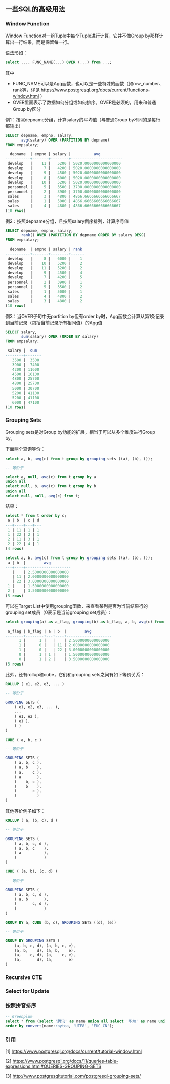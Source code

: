 ## 一些SQL的高级用法

### Window Function

Window Function对一组Tuple中每个Tuple进行计算，它并不像Group by那样计算出一行结果，而是保留每一行。

语法形如：

```sql
select ..., FUNC_NAME(...) OVER (...) from ...;
```

其中

- FUNC_NAME可以是Agg函数，也可以是一些特殊的函数（如row_number、rank等，详见 https://www.postgresql.org/docs/current/functions-window.html ）
- OVER里面表示了数据如何分组或如何排序。OVER是必须的，用来和普通Group by区分

例1：按照depname分组，计算salary的平均值（与普通Group by不同的是每行都输出）

```sql
SELECT depname, empno, salary,
       avg(salary) OVER (PARTITION BY depname)
FROM empsalary;

  depname  | empno | salary |          avg          
-----------+-------+--------+-----------------------
 develop   |    11 |   5200 | 5020.0000000000000000
 develop   |     7 |   4200 | 5020.0000000000000000
 develop   |     9 |   4500 | 5020.0000000000000000
 develop   |     8 |   6000 | 5020.0000000000000000
 develop   |    10 |   5200 | 5020.0000000000000000
 personnel |     5 |   3500 | 3700.0000000000000000
 personnel |     2 |   3900 | 3700.0000000000000000
 sales     |     3 |   4800 | 4866.6666666666666667
 sales     |     1 |   5000 | 4866.6666666666666667
 sales     |     4 |   4800 | 4866.6666666666666667
(10 rows)
```

例2：按照depname分组，且按照salary倒序排列，计算序号值

```sql
SELECT depname, empno, salary,
       rank() OVER (PARTITION BY depname ORDER BY salary DESC)
FROM empsalary;

  depname  | empno | salary | rank 
-----------+-------+--------+------
 develop   |     8 |   6000 |    1
 develop   |    10 |   5200 |    2
 develop   |    11 |   5200 |    2
 develop   |     9 |   4500 |    4
 develop   |     7 |   4200 |    5
 personnel |     2 |   3900 |    1
 personnel |     5 |   3500 |    2
 sales     |     1 |   5000 |    1
 sales     |     4 |   4800 |    2
 sales     |     3 |   4800 |    2
(10 rows)
```

例3：当OVER子句中无partition by但有order by时，Agg函数会计算从第1条记录到当前记录（包括当前记录所有相同值）的Agg值

```sql
SELECT salary,
       sum(salary) OVER (ORDER BY salary)
FROM empsalary;

 salary |  sum  
--------+-------
   3500 |  3500
   3900 |  7400
   4200 | 11600
   4500 | 16100
   4800 | 25700
   4800 | 25700
   5000 | 30700
   5200 | 41100
   5200 | 41100
   6000 | 47100
(10 rows)
```

### Grouping Sets

Grouping sets是对Group by功能的扩展，相当于可以从多个维度进行Group by。

下面两个查询等价：

```sql
select a, b, avg(c) from t group by grouping sets ((a), (b), ());

-- 等价于

select a, null, avg(c) from t group by a
union all
select null, b, avg(c) from t group by b
union all
select null, null, avg(c) from t;
```

结果：

```sql
select * from t order by c;
 a | b  | c | d
---+----+---+---
 1 | 11 | 1 | 1
 1 | 22 | 2 | 1
 2 | 11 | 3 | 1
 2 | 22 | 4 | 1
(4 rows)

select a, b, avg(c) from t group by grouping sets ((a), (b), ());
 a | b  |        avg
---+----+--------------------
   |    | 2.5000000000000000
   | 11 | 2.0000000000000000
   | 22 | 3.0000000000000000
 1 |    | 1.5000000000000000
 2 |    | 3.5000000000000000
(5 rows)
```

可以在Target List中使用grouping函数，来查看某列是否为当前结果行的grouping set成员（0表示是当前grouping set成员）：

```sql
select grouping(a) as a_flag, grouping(b) as b_flag, a, b, avg(c) from t group by grouping sets ((a), (b), ());

 a_flag | b_flag | a | b  |        avg
--------+--------+---+----+--------------------
      1 |      1 |   |    | 2.5000000000000000
      1 |      0 |   | 11 | 2.0000000000000000
      1 |      0 |   | 22 | 3.0000000000000000
      0 |      1 | 1 |    | 1.5000000000000000
      0 |      1 | 2 |    | 3.5000000000000000
(5 rows)
```

此外，还有rollup和cube，它们和grouping sets之间有如下等价关系：

```sql
ROLLUP ( e1, e2, e3, ... )

-- 等价于

GROUPING SETS (
    ( e1, e2, e3, ... ),
    ...
    ( e1, e2 ),
    ( e1 ),
    ( )
)
```

```sql
CUBE ( a, b, c )

-- 等价于

GROUPING SETS (
    ( a, b, c ),
    ( a, b    ),
    ( a,    c ),
    ( a       ),
    (    b, c ),
    (    b    ),
    (       c ),
    (         )
)
```

其他等价例子如下：

```sql
ROLLUP ( a, (b, c), d )

-- 等价于

GROUPING SETS (
    ( a, b, c, d ),
    ( a, b, c    ),
    ( a          ),
    (            )
)
```

```sql
CUBE ( (a, b), (c, d) )

-- 等价于

GROUPING SETS (
    ( a, b, c, d ),
    ( a, b       ),
    (       c, d ),
    (            )
)
```

```sql
GROUP BY a, CUBE (b, c), GROUPING SETS ((d), (e))

-- 等价于

GROUP BY GROUPING SETS (
    (a, b, c, d), (a, b, c, e),
    (a, b,    d), (a, b,    e),
    (a,    c, d), (a,    c, e),
    (a,       d), (a,       e)
)
```

### Recursive CTE

### Select for Update

### 按照拼音排序

```sql
-- Greenplum
select * from (select '腾讯' as name union all select '华为' as name union all select '阿里巴巴' as name union all select '头条' as name) t
order by convert(name::bytea, 'UTF8', 'EUC_CN');
```

### 引用

[1] https://www.postgresql.org/docs/current/tutorial-window.html

[2] https://www.postgresql.org/docs/11/queries-table-expressions.html#QUERIES-GROUPING-SETS

[3] http://www.postgresqltutorial.com/postgresql-grouping-sets/
